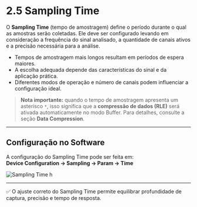 # 2.5 Sampling Time

O **Sampling Time** (tempo de amostragem) define o período durante o qual as amostras serão coletadas. Ele deve ser configurado levando em consideração a frequência do sinal analisado, a quantidade de canais ativos e a precisão necessária para a análise.

- Tempos de amostragem mais longos resultam em períodos de espera maiores.  
- A escolha adequada depende das características do sinal e da aplicação prática.  
- Diferentes modos de operação e número de canais podem influenciar a configuração ideal.

> **Nota importante:** quando o tempo de amostragem apresenta um asterisco `*`, isso significa que a **compressão de dados (RLE)** será ativada automaticamente no modo Buffer. Para detalhes, consulte a seção **Data Compression**.

---

## Configuração no Software

A configuração do Sampling Time pode ser feita em:  
**Device Configuration → Sampling → Param → Time**

![Sampling Time h](../assets/sampling_time_h.png)

---

✅ O ajuste correto do Sampling Time permite equilibrar profundidade de captura, precisão e tempo de resposta.
